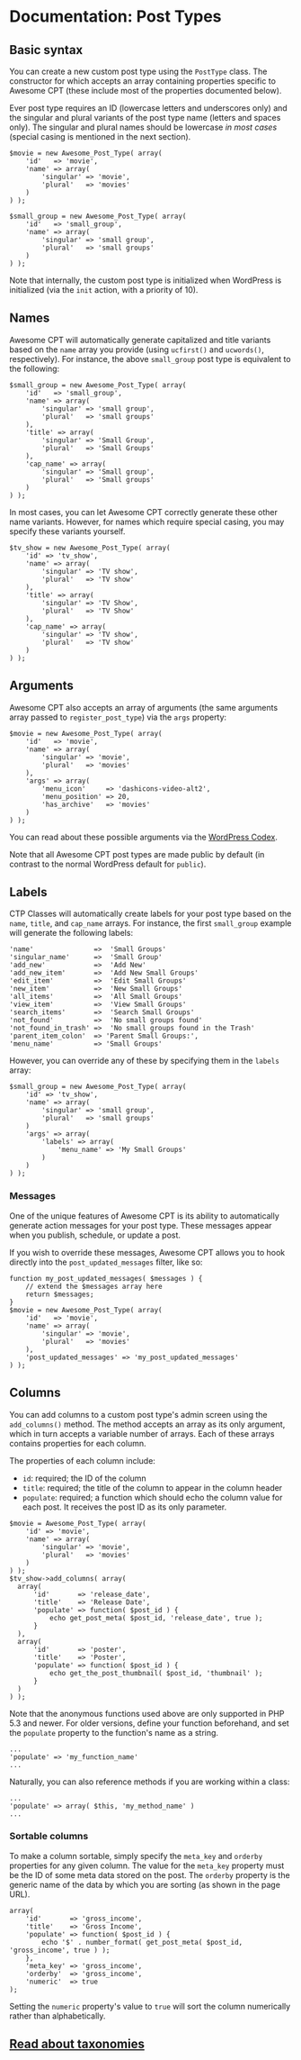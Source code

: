 # Documentation: Post Types

## Basic syntax

You can create a new custom post type using the `PostType` class. The
constructor for which accepts an array containing properties specific to Awesome
CPT (these include most of the properties documented below).

Ever post type requires an ID (lowercase letters and underscores only) and the
singular and plural variants of the post type name (letters and spaces only).
The singular and plural names should be lowercase *in most cases* (special
casing is mentioned in the next section).

```
$movie = new Awesome_Post_Type( array(
    'id'   => 'movie',
    'name' => array(
        'singular' => 'movie',
        'plural'   => 'movies'
    )
) );
```

```
$small_group = new Awesome_Post_Type( array(
    'id'   => 'small_group',
    'name' => array(
        'singular' => 'small group',
        'plural'   => 'small groups'
    )
) );
```

Note that internally, the custom post type is initialized when WordPress is
initialized (via the `init` action, with a priority of 10).

## Names

Awesome CPT will automatically generate capitalized and title variants based on
the `name` array you provide (using `ucfirst()` and `ucwords()`, respectively).
For instance, the above `small_group` post type is equivalent to the following:

```
$small_group = new Awesome_Post_Type( array(
    'id'   => 'small_group',
    'name' => array(
        'singular' => 'small group',
        'plural'   => 'small groups'
    ),
    'title' => array(
        'singular' => 'Small Group',
        'plural'   => 'Small Groups'
    ),
    'cap_name' => array(
        'singular' => 'Small group',
        'plural'   => 'Small groups'
    )
) );
```

In most cases, you can let Awesome CPT correctly generate these other name
variants. However, for names which require special casing, you may specify these
variants yourself.

```
$tv_show = new Awesome_Post_Type( array(
    'id' => 'tv_show',
    'name' => array(
        'singular' => 'TV show',
        'plural'   => 'TV show'
    ),
    'title' => array(
        'singular' => 'TV Show',
        'plural'   => 'TV Show'
    ),
    'cap_name' => array(
        'singular' => 'TV show',
        'plural'   => 'TV show'
    )
) );
```

## Arguments

Awesome CPT also accepts an array of arguments (the same arguments array passed
to `register_post_type`) via the `args` property:

```
$movie = new Awesome_Post_Type( array(
    'id'   => 'movie',
    'name' => array(
        'singular' => 'movie',
        'plural'   => 'movies'
    ),
    'args' => array(
        'menu_icon'     => 'dashicons-video-alt2',
        'menu_position' => 20,
        'has_archive'   => 'movies'
    )
) );
```

You can read about these possible arguments via the [WordPress
Codex](http://codex.wordpress.org/Function_Reference/register_post_type#Arguments).

Note that all Awesome CPT post types are made public by default (in contrast to
the normal WordPress default for `public`).

## Labels

CTP Classes will automatically create labels for your post type based on the
`name`, `title`, and `cap_name` arrays. For instance, the first `small_group`
example will generate the following labels:

```
'name'               =>  'Small Groups'
'singular_name'      =>  'Small Group'
'add_new'            =>  'Add New'
'add_new_item'       =>  'Add New Small Groups'
'edit_item'          =>  'Edit Small Groups'
'new_item'           =>  'New Small Groups'
'all_items'          =>  'All Small Groups'
'view_item'          =>  'View Small Groups'
'search_items'       =>  'Search Small Groups'
'not_found'          =>  'No small groups found'
'not_found_in_trash' =>  'No small groups found in the Trash'
'parent_item_colon'  => 'Parent Small Groups:',
'menu_name'          => 'Small Groups'
```

However, you can override any of these by specifying them in the `labels` array:

```
$small_group = new Awesome_Post_Type( array(
    'id' => 'tv_show',
    'name' => array(
        'singular' => 'small group',
        'plural'   => 'small groups'
    )
    'args' => array(
        'labels' => array(
            'menu_name' => 'My Small Groups'
        )
    )
) );
```

### Messages

One of the unique features of Awesome CPT is its ability to automatically
generate action messages for your post type. These messages appear when you
publish, schedule, or update a post.

If you wish to override these messages, Awesome CPT allows you to hook directly
into the `post_updated_messages` filter, like so:

```
function my_post_updated_messages( $messages ) {
    // extend the $messages array here
    return $messages;
}
$movie = new Awesome_Post_Type( array(
    'id'   => 'movie',
    'name' => array(
        'singular' => 'movie',
        'plural'   => 'movies'
    ),
    'post_updated_messages' => 'my_post_updated_messages'
) );
```

## Columns

You can add columns to a custom post type's admin screen using the
`add_columns()` method. The method accepts an array as its only argument, which
in turn accepts a variable number of arrays. Each of these arrays contains
properties for each column.

The properties of each column include:

* `id`: required; the ID of the column
* `title`: required; the title of the column to appear in the column header
* `populate`: required; a function which should echo the column value for each post. It receives the post ID as its only parameter.

```
$movie = Awesome_Post_Type( array(
    'id' => 'movie',
    'name' => array(
        'singular' => 'movie',
        'plural'   => 'movies'
    )
) );
$tv_show->add_columns( array(
  array(
      'id'       => 'release_date',
      'title'    => 'Release Date',
      'populate' => function( $post_id ) {
          echo get_post_meta( $post_id, 'release_date', true );
      }
  ),
  array(
      'id'       => 'poster',
      'title'    => 'Poster',
      'populate' => function( $post_id ) {
          echo get_the_post_thumbnail( $post_id, 'thumbnail' );
      }
  )
) );
```

Note that the anonymous functions used above are only supported in PHP 5.3 and
newer. For older versions, define your function beforehand, and set the
`populate` property to the function's name as a string.

```
...
'populate' => 'my_function_name'
...
```

Naturally, you can also reference methods if you are working within a class:

```
...
'populate' => array( $this, 'my_method_name' )
...
```

### Sortable columns

To make a column sortable, simply specify the `meta_key` and `orderby`
properties for any given column. The value for the `meta_key` property must be
the ID of some meta data stored on the post. The `orderby` property is the
generic name of the data by which you are sorting (as shown in the page URL).

```
array(
    'id'       => 'gross_income',
    'title'    => 'Gross Income',
    'populate' => function( $post_id ) {
        echo '$' . number_format( get_post_meta( $post_id, 'gross_income', true ) );
    },
    'meta_key' => 'gross_income',
    'orderby'  => 'gross_income',
    'numeric'  => true
);
```

Setting the `numeric` property's value to `true` will sort the column
numerically rather than alphabetically.

## [Read about taxonomies](taxonomies.md)
